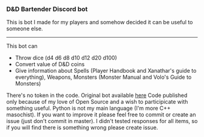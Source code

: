 ### D&D Bartender Discord bot

This is bot I made for my players and somehow decided it can be useful to someone else. 

------------

This bot can
- Throw dice (d4 d6 d8 d10 d12 d20 d100)
- Convert value of D&D coins
- Give information about Spells (Player Handbook and Xanathar's guide to everything), 
Weapons, Monsters (Monster Manual and Volo's Guide to Monsters)

There's no token in the code. Original bot available [here](https://discordapp.com/oauth2/authorize?client_id=693477728413941814&permissions=3072&scope=bot)
Code published only because of my love of Open Source and a wish to participicate with something useful. Python is not my main language (I'm more C++ masochist). If you  want to improve it please feel free to commit or create an issue (just don't commit in master).
I didn't tested responses for all items, so if you will find there is something wrong please create issue.
